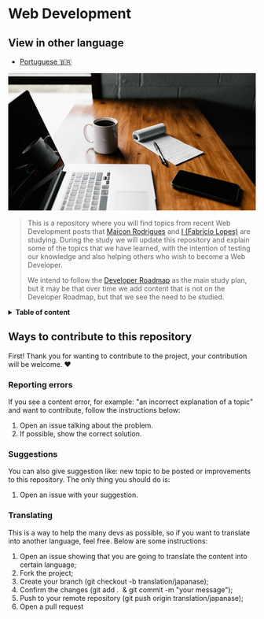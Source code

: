 # Web Development

## View in other language
- [Portuguese :brazil:](README-ptbr.md)

![Cover image](./imgs/cover.jpg)

> This is a repository where you will find topics from recent Web Development posts that [Maicon Rodrigues](https://github.com/Maiconrq) and [I (Fabrício Lopes)](https://github.com/Fabricio-Lopees) are studying. During the study we will update this repository and explain some of the topics that we have learned, with the intention of testing our knowledge and also helping others who wish to become a Web Developer.
>
> We intend to follow the [Developer Roadmap](https://github.com/kamranahmedse/developer-roadmap) as the main study plan, but it may be that over time we add content that is not on the Developer Roadmap, but that we see the need to be studied.

<details>
	<summary><strong>Table of content</strong></summary>
	<table>
		<tr>
			<td>Basic knowledge</td>
			<td><a href="./pages/basic-knowledge.md">EN</a></td>
			<td><a href="./pages/conhecimentos-basicos.md">PT-BR</a></td>
		</tr>
	</table>
</details>

## Ways to contribute to this repository
First! Thank you for wanting to contribute to the project, your contribution will be welcome. :heart:

### Reporting errors
If you see a content error, for example: "an incorrect explanation of a topic" and want to contribute, follow the instructions below:
1. Open an issue talking about the problem.
2. If possible, show the correct solution.

### Suggestions
You can also give suggestion like: new topic to be posted or improvements to this repository. The only thing you should do is:
1. Open an issue with your suggestion.

### Translating
This is a way to help the many devs as possible, so if you want to translate into another language, feel free. Below are some instructions:
1. Open an issue showing that you are going to translate the content into certain language;
2. Fork the project;
3. Create your branch (git checkout -b translation/japanase);
4. Confirm the changes (git add .  & git commit -m "your message");
5. Push to your remote repository (git push origin translation/japanase);
6. Open a pull request
